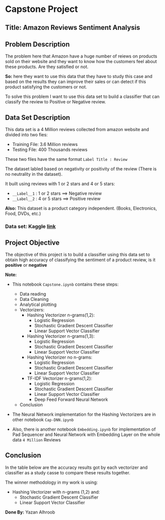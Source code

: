 # Capstone Project
## **Title:** Amazon Reviews Sentiment Analysis

## Problem Description

The problem here that Amazon have a huge number of reiews on products sold on their website and they want to know how the customers feel about these products. Are they satisfied or not.

**So:** here they want to use this data that they have to study this case and based on the results they can improve their sales or can detect if this product satisfying the customers or not.

To solve this problem I want to use this data set to build a classifier that can classify the review to Positive or Negative review.

## Data Set Description
This data set is a 4 Million reviews collected from amazon website and divided into two fies:

   * Training File: 3.6 Million reviews
   * Testing File: 400 Thousands reviews

These two files have the same format   `Label Title : Review`

The dataset labled based on negativity or positivity of the review (There is no neutrality in the dataset).

It built using reviews with 1 or 2 stars and 4 or 5 stars:
    
   * `__Label__1` : 1 or 2 stars ==> Negative review
   * `__Label__2` : 4 or 5 stars ==> Positive review
   
**Also:** This dataset is a product category independent. (Books, Electronics, Food, DVDs, etc.)
### **Data set:** Kaggle [link](https://www.kaggle.com/bittlingmayer/amazonreviews)

## Project Objective

The objective of this project is to build a classifier using this data set to obtain high accuracy of classifying the sentiment of a product review, is it **positive** or **negative**


**Note:**
* This notebook `Capstone.ipynb` contains these steps:
    - Data reading
    - Data Cleaning 
    - Analytical plotting
    - Vectorizers:
        - Hashing Vectorizer n-grams(1,2):
            - Logistic Regression
            - Stochastic Gradient Descent Classifier
            - Linear Support Vector Classifier
        - Hashing Vectorizer n-grams(1,3):
            - Logistic Regression
            - Stochastic Gradient Descent Classifier
            - Linear Support Vector Classifier
        - Hashing Vectorizer no n-grams:
            - Logistic Regression
            - Stochastic Gradient Descent Classifier
            - Linear Support Vector Classifier
        - TF-IDF Vectorizer n-grams(1,2):
            - Logistic Regression
            - Stochastic Gradient Descent Classifier
            - Linear Support Vector Classifier
            - Deep Feed Forward Neural Network
    - Conclusion
    
    

* The Neural Network implementation for the Hashing Vectorizers are in other notebook `Cap-DNN.ipynb`
* Also, there is another notebook `Embedding.ipynb` for implementation of Pad Sequencer and Neural Network with Embedding Layer on the whole data `4 Million` Reviews




## Conclusion

In the table below are the accuracy results got by each vectorizer and classifier as a study casse to compare these results together.

The winner methodology in my work is using:
   - Hashing Vectorizer with n-grams (1,2) and:
       - Stochastic Gradient Descent Classifier
       - Linear Support Vector Classifier


**Done By:** Yazan Alhroob
